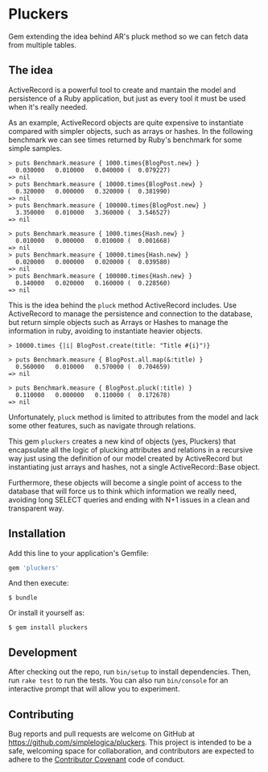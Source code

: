 # Pluckers

Gem extending the idea behind AR's pluck method so we can fetch data from multiple tables.

## The idea

ActiveRecord is a powerful tool to create and mantain the model and persistence of a Ruby application, but just as every tool it must be used when it's really needed.

As an example, ActiveRecord objects are quite expensive to instantiate compared with simpler objects, such as arrays or hashes. In the following benchmark we can see times returned by Ruby's benchmark for some simple samples.

```
> puts Benchmark.measure { 1000.times{BlogPost.new} }
  0.030000   0.010000   0.040000 (  0.079227)
=> nil
> puts Benchmark.measure { 10000.times{BlogPost.new} }
  0.320000   0.000000   0.320000 (  0.381990)
=> nil
> puts Benchmark.measure { 100000.times{BlogPost.new} }
  3.350000   0.010000   3.360000 (  3.546527)
=> nil
```

```
> puts Benchmark.measure { 1000.times{Hash.new} }
  0.010000   0.000000   0.010000 (  0.001668)
=> nil
> puts Benchmark.measure { 10000.times{Hash.new} }
  0.020000   0.000000   0.020000 (  0.039580)
=> nil
> puts Benchmark.measure { 100000.times{Hash.new} }
  0.140000   0.020000   0.160000 (  0.228560)
=> nil
```

This is the idea behind the `pluck` method ActiveRecord includes. Use ActiveRecord to manage the persistence and connection to the database, but return simple objects such as Arrays or Hashes to manage the information in ruby, avoiding to instantiate heavier objects.

```
> 10000.times {|i| BlogPost.create(title: "Title #{i}")}

> puts Benchmark.measure { BlogPost.all.map(&:title) }
  0.560000   0.010000   0.570000 (  0.704659)
=> nil

> puts Benchmark.measure { BlogPost.pluck(:title) }
  0.110000   0.000000   0.110000 (  0.172678)
=> nil
```

Unfortunately, `pluck` method is limited to attributes from the model and lack some other features, such as navigate through relations.

This gem `pluckers` creates a new kind of objects (yes, Pluckers) that encapsulate all the logic of plucking attributes and relations in a recursive way just using the definition of our model created by ActiveRecord but instantiating just arrays and hashes, not a single ActiveRecord::Base object.

Furthermore, these objects will become a single point of access to the database that will force us to think which information we really need, avoiding long SELECT queries and ending with N+1 issues in a clean and transparent way.

## Installation

Add this line to your application's Gemfile:

```ruby
gem 'pluckers'
```

And then execute:

    $ bundle

Or install it yourself as:

    $ gem install pluckers

## Development

After checking out the repo, run `bin/setup` to install dependencies. Then, run `rake test` to run the tests. You can also run `bin/console` for an interactive prompt that will allow you to experiment.

## Contributing

Bug reports and pull requests are welcome on GitHub at https://github.com/simplelogica/pluckers. This project is intended to be a safe, welcoming space for collaboration, and contributors are expected to adhere to the [Contributor Covenant](http://contributor-covenant.org) code of conduct.

